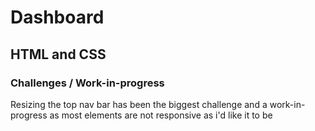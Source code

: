 # Dashboard

## HTML and CSS

### Challenges / Work-in-progress
Resizing the top nav bar has been the biggest challenge and a work-in-progress as most elements are not 
responsive as i'd like it to be